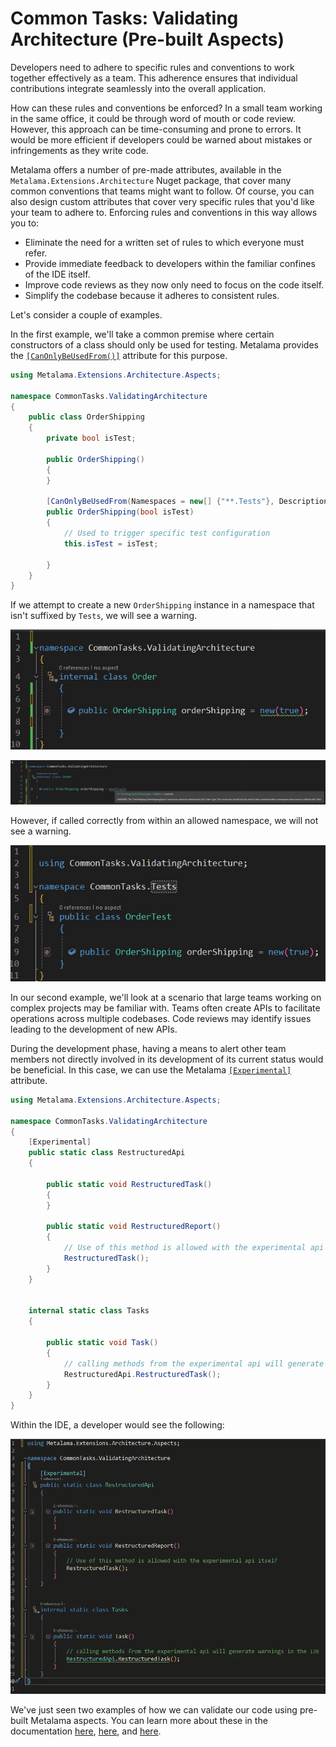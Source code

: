 # Common Tasks: Validating Architecture (Pre-built Aspects)

Developers need to adhere to specific rules and conventions to work together effectively as a team. This adherence ensures that individual contributions integrate seamlessly into the overall application.

How can these rules and conventions be enforced? In a small team working in the same office, it could be through word of mouth or code review. However, this approach can be time-consuming and prone to errors. It would be more efficient if developers could be warned about mistakes or infringements as they write code.

Metalama offers a number of pre-made attributes, available in the `Metalama.Extensions.Architecture` Nuget package, that cover many common conventions that teams might want to follow. Of course, you can also design custom attributes that cover very specific rules that you'd like your team to adhere to. Enforcing rules and conventions in this way allows you to:

- Eliminate the need for a written set of rules to which everyone must refer.
- Provide immediate feedback to developers within the familiar confines of the IDE itself.
- Improve code reviews as they now only need to focus on the code itself.
- Simplify the codebase because it adheres to consistent rules.

Let's consider a couple of examples.

In the first example, we'll take a common premise where certain constructors of a class should only be used for testing. Metalama provides the [`[CanOnlyBeUsedFrom()]`](https://doc.postsharp.net/metalama/api/metalama-extensions-architecture-aspects-canonlybeusedfromattribute) attribute for this purpose.

```c#
using Metalama.Extensions.Architecture.Aspects;

namespace CommonTasks.ValidatingArchitecture
{
    public class OrderShipping
    {
        private bool isTest;

        public OrderShipping()
        {
        }

        [CanOnlyBeUsedFrom(Namespaces = new[] {"**.Tests"}, Description = "This constructor should only be used for tests contained within a namespace whose name is suffixed with 'Tests'.")]
        public OrderShipping(bool isTest)
        {
            // Used to trigger specific test configuration
            this.isTest = isTest;

        }
    }
}
```

If we attempt to create a new `OrderShipping` instance in a namespace that isn't suffixed by `Tests`, we will see a warning.

![](images/ValidatingTestWarning.jpg)

![](images/ValidationWarning.jpg)

However, if called correctly from within an allowed namespace, we will not see a warning.

![](images/ValidatingTestsNoWarning.jpg)

In our second example, we'll look at a scenario that large teams working on complex projects may be familiar with. Teams often create APIs to facilitate operations across multiple codebases. Code reviews may identify issues leading to the development of new APIs.

During the development phase, having a means to alert other team members not directly involved in its development of its current status would be beneficial. In this case, we can use the Metalama [`[Experimental]`](https://doc.postsharp.net/metalama/api/metalama-extensions-architecture-aspects-experimentalattribute) attribute.

```c#
using Metalama.Extensions.Architecture.Aspects;

namespace CommonTasks.ValidatingArchitecture
{
    [Experimental]
    public static class RestructuredApi
    {

        public static void RestructuredTask()
        {
        }

        public static void RestructuredReport()
        {
            // Use of this method is allowed with the experimental api itself
            RestructuredTask();
        }
    }


    internal static class Tasks
    {

        public static void Task()
        {
            // calling methods from the experimental api will generate warnings in the IDE
            RestructuredApi.RestructuredTask();
        }
    }
}
```

Within the IDE, a developer would see the following:

![](images/experimental.gif)

We've just seen two examples of how we can validate our code using pre-built Metalama aspects. You can learn more about these in the documentation [here](https://doc.postsharp.net/metalama/conceptual/architecture/usage), [here](https://doc.postsharp.net/metalama/conceptual/architecture/naming-conventions), and [here](https://doc.postsharp.net/metalama/conceptual/architecture/internal-only-implement).

